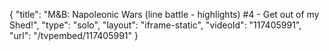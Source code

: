 {
    "title": "M&B: Napoleonic Wars (line battle - highlights) #4 - Get out of my Shed!",
    "type": "solo",
    "layout": "iframe-static",
    "videoId": "117405991",
    "url": "\/tvpembed\/117405991"
}
